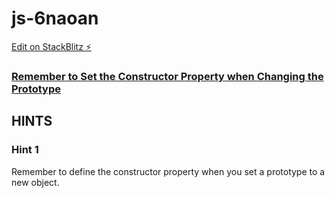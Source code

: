 # js-6naoan

[Edit on StackBlitz ⚡️](https://stackblitz.com/edit/js-6naoan)

### [Remember to Set the Constructor Property when Changing the Prototype](https://www.freecodecamp.org/learn/javascript-algorithms-and-data-structures/object-oriented-programming/remember-to-set-the-constructor-property-when-changing-the-prototype)

## HINTS 
### Hint 1
Remember to define the constructor property when you set a prototype to a new object.

